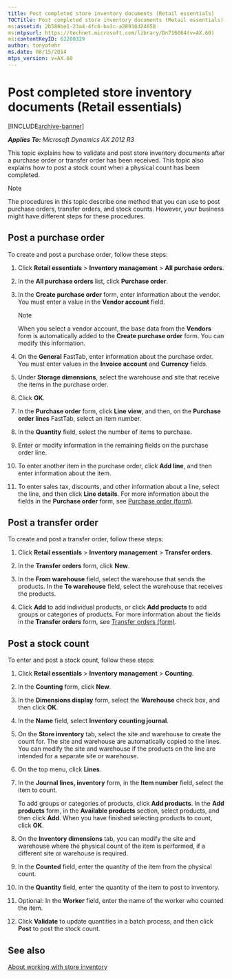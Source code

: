 ```yaml
---
title: Post completed store inventory documents (Retail essentials)
TOCTitle: Post completed store inventory documents (Retail essentials)
ms:assetid: 2b586be1-23a4-4fc6-ba1c-a28938d24658
ms:mtpsurl: https://technet.microsoft.com/library/Dn716064(v=AX.60)
ms:contentKeyID: 62200329
author: tonyafehr
ms.date: 08/15/2014
mtps_version: v=AX.60
---
```


# Post completed store inventory documents (Retail essentials) 


[!INCLUDE[archive-banner](includes/archive-banner.md)]


_**Applies To:** Microsoft Dynamics AX 2012 R3_

This topic explains how to validate and post store inventory documents after a purchase order or transfer order has been received. This topic also explains how to post a stock count when a physical count has been completed.


> [!NOTE]
> <P>The procedures in this topic describe one method that you can use to post purchase orders, transfer orders, and stock counts. However, your business might have different steps for these procedures.</P>



## Post a purchase order

To create and post a purchase order, follow these steps:

1.  Click **Retail essentials** \> **Inventory management** \> **All purchase orders**.

2.  In the **All purchase orders** list, click **Purchase order**.

3.  In the **Create purchase order** form, enter information about the vendor. You must enter a value in the **Vendor account** field.
    

    > [!NOTE]
    > <P>When you select a vendor account, the base data from the <STRONG>Vendors</STRONG> form is automatically added to the <STRONG>Create purchase order</STRONG> form. You can modify this information.</P>



4.  On the **General** FastTab, enter information about the purchase order. You must enter values in the **Invoice account** and **Currency** fields.

5.  Under **Storage dimensions**, select the warehouse and site that receive the items in the purchase order.

6.  Click **OK**.

7.  In the **Purchase order** form, click **Line view**, and then, on the **Purchase order lines** FastTab, select an item number.

8.  In the **Quantity** field, select the number of items to purchase.

9.  Enter or modify information in the remaining fields on the purchase order line.

10. To enter another item in the purchase order, click **Add line**, and then enter information about the item.

11. To enter sales tax, discounts, and other information about a line, select the line, and then click **Line details**. For more information about the fields in the **Purchase order** form, see [Purchase order (form)](https://technet.microsoft.com/library/aa557983\(v=ax.60\)).

## Post a transfer order

To create and post a transfer order, follow these steps:

1.  Click **Retail essentials** \> **Inventory management** \> **Transfer orders**.

2.  In the **Transfer orders** form, click **New**.

3.  In the **From warehouse** field, select the warehouse that sends the products. In the **To warehouse** field, select the warehouse that receives the products.

4.  Click **Add** to add individual products, or click **Add products** to add groups or categories of products. For more information about the fields in the **Transfer orders** form, see [Transfer orders (form)](https://technet.microsoft.com/library/aa634530\(v=ax.60\)).

## Post a stock count

To enter and post a stock count, follow these steps:

1.  Click **Retail essentials** \> **Inventory management** \> **Counting**.

2.  In the **Counting** form, click **New**.

3.  In the **Dimensions display** form, select the **Warehouse** check box, and then click **OK**.

4.  In the **Name** field, select **Inventory counting journal**.

5.  On the **Store inventory** tab, select the site and warehouse to create the count for. The site and warehouse are automatically copied to the lines. You can modify the site and warehouse if the products on the line are intended for a separate site or warehouse.

6.  On the top menu, click **Lines**.

7.  In the **Journal lines, inventory** form, in the **Item number** field, select the item to count.
    
    To add groups or categories of products, click **Add products**. In the **Add products** form, in the **Available products** section, select products, and then click **Add**. When you have finished selecting products to count, click **OK**.

8.  On the **Inventory dimensions** tab, you can modify the site and warehouse where the physical count of the item is performed, if a different site or warehouse is required.

9.  In the **Counted** field, enter the quantity of the item from the physical count.

10. In the **Quantity** field, enter the quantity of the item to post to inventory.

11. Optional: In the **Worker** field, enter the name of the worker who counted the item.

12. Click **Validate** to update quantities in a batch process, and then click **Post** to post the stock count.

## See also

[About working with store inventory](about-working-with-store-inventory.md)

  


